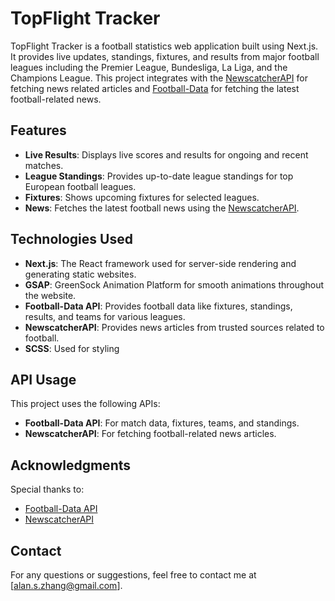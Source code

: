 # TopFlight Tracker

TopFlight Tracker is a football statistics web application built using Next.js. It provides live updates, standings, fixtures, and results from major football leagues including the Premier League, Bundesliga, La Liga, and the Champions League. This project integrates with the [NewscatcherAPI](https://newscatcherapi.com/) for fetching news related articles and [Football-Data](https://www.football-data.org/) for fetching the latest football-related news.

## Features

- **Live Results**: Displays live scores and results for ongoing and recent matches.
- **League Standings**: Provides up-to-date league standings for top European football leagues.
- **Fixtures**: Shows upcoming fixtures for selected leagues.
- **News**: Fetches the latest football news using the [NewscatcherAPI](https://newscatcherapi.com/).

## Technologies Used

- **Next.js**: The React framework used for server-side rendering and generating static websites.
- **GSAP**: GreenSock Animation Platform for smooth animations throughout the website.
- **Football-Data API**: Provides football data like fixtures, standings, results, and teams for various leagues.
- **NewscatcherAPI**: Provides news articles from trusted sources related to football.
- **SCSS**: Used for styling


## API Usage

This project uses the following APIs:

- **Football-Data API**: For match data, fixtures, teams, and standings.
- **NewscatcherAPI**: For fetching football-related news articles.


## Acknowledgments

Special thanks to:

- [Football-Data API](https://www.football-data.org/)
- [NewscatcherAPI](https://newscatcherapi.com/)

## Contact

For any questions or suggestions, feel free to contact me at [alan.s.zhang@gmail.com].
